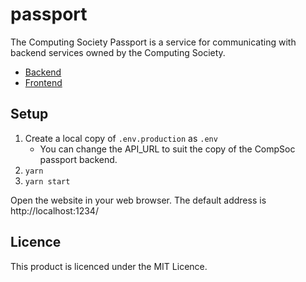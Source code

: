 # passport
The Computing Society Passport is a service for communicating with backend services owned by the Computing Society.

- [Backend](https://github.com/rhul-compsoc/passport)
- [Frontend](https://github.com/rhul-compsoc/passport-client)

## Setup
1. Create a local copy of `.env.production` as `.env`
    - You can change the API_URL to suit the copy of the CompSoc passport backend.
2. `yarn`
3. `yarn start`

Open the website in your web browser.
The default address is http://localhost:1234/

## Licence

This product is licenced under the MIT Licence.
